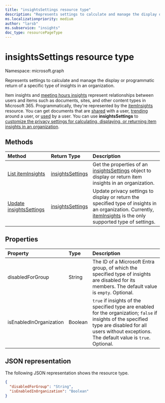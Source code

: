 ```yaml
---
title: "insightsSettings resource type"
description: "Represents settings to calculate and manage the display or programmatic return of a specific type of insights in an organization."
ms.localizationpriority: medium
author: "larsb"
ms.subservice: "insights"
doc_type: resourcePageType
---
```


# insightsSettings resource type

Namespace: microsoft.graph

Represents settings to calculate and manage the display or programmatic return of a specific type of insights in an organization.

Item insights and [meeting hours insights](https://support.microsoft.com/office/suggested-meeting-hours-0613d113-d7c1-4faa-bb11-c8ba30a78ef1) represent relationships between users and items such as documents, sites, and other content types in Microsoft 365. Programmatically, they're represented by the [itemInsights](iteminsights.md) resource. You can get documents that are [shared](../api/insights-list-shared.md) with a user, [trending](../api/insights-list-trending.md) around a user, or [used](../api/insights-list-used.md) by a user. You can use **insightsSettings** to [customize the privacy settings for calculating, displaying, or returning item insights in an organization](/graph/insights-customize-item-insights-privacy).

## Methods

| Method       | Return Type | Description |
|:-------------|:------------|:------------|
| [List itemInsights](../api/peopleadminsettings-list-iteminsights.md) | [insightsSettings](insightssettings.md) | Get the properties of an [insightsSettings](../resources/insightssettings.md) object to display or return item insights in an organization. |
| [Update insightsSettings](../api/insightssettings-update.md) | [insightsSettings](insightssettings.md) | Update privacy settings to display or return the specified type of insights in an organization. Currently, [itemInsights](iteminsights.md) is the only supported type of settings. |

## Properties

| Property   | Type|Description|
|:---------------|:--------|:----------|
|disabledForGroup|String| The ID of a Microsoft Entra group, of which the specified type of insights are disabled for its members. The default value is `empty`. Optional.|
|isEnabledInOrganization|Boolean| `true` if insights of the specified type are enabled for the organization; `false` if insights of the specified type are disabled for all users without exceptions. The default value is `true`. Optional.|

## JSON representation

The following JSON representation shows the resource type.

<!-- {
  "blockType": "resource",
  "optionalProperties": [],
  "@odata.type": "microsoft.graph.insightsSettings"
}-->

```json
{
  "disabledForGroup": "String",
  "isEnabledInOrganization": "Boolean"
}
```

